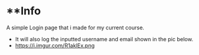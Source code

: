 # **Info

A simple Login page that i made for my current course.


- It will also log the inputted username and email shown in the pic below.
- https://i.imgur.com/R1aklEx.png